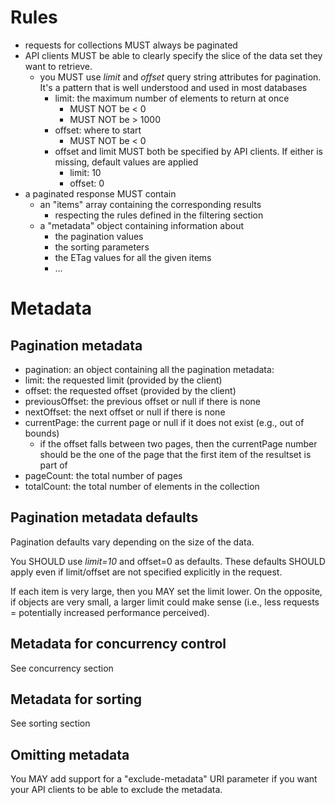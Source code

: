 # Rules
* requests for collections MUST always be paginated
* API clients MUST be able to clearly specify the slice of the data set they want to retrieve.
  * you MUST use _limit_ and _offset_ query string attributes for pagination. It's a pattern that is well understood and used in most databases
    * limit: the maximum number of elements to return at once
      * MUST NOT be < 0
      * MUST NOT be > 1000
    * offset: where to start
      * MUST NOT be < 0
    * offset and limit MUST both be specified by API clients. If either is missing, default values are applied
      * limit: 10
      * offset: 0
* a paginated response MUST contain
  * an "items" array containing the corresponding results
    * respecting the rules defined in the filtering section
  * a "metadata" object containing information about
    * the pagination values
    * the sorting parameters
    * the ETag values for all the given items
    * ...

# Metadata

## Pagination metadata
* pagination: an object  containing all the pagination metadata:
* limit: the requested limit (provided by the client)
* offset: the requested offset (provided by the client)
* previousOffset: the previous offset or null if there is none
* nextOffset: the next offset or null if there is none
* currentPage: the current page or null if it does not exist (e.g., out of bounds)
  * if the offset falls between two pages, then the currentPage number should be the one of the page that the first item of the resultset is part of
* pageCount: the total number of pages
* totalCount: the total number of elements in the collection

## Pagination metadata defaults
Pagination defaults vary depending on the size of the data.

You SHOULD use _limit=10_ and offset=0 as defaults.
These defaults SHOULD apply even if limit/offset are not specified explicitly in the request.

If each item is very large, then you MAY set the limit lower. On the opposite, if objects are very small, a larger limit could make sense (i.e., less requests = potentially increased performance perceived).

## Metadata for concurrency control
See concurrency section

## Metadata for sorting
See sorting section

## Omitting metadata
You MAY add support for a "exclude-metadata" URI parameter if you want your API clients to be able to exclude the metadata.